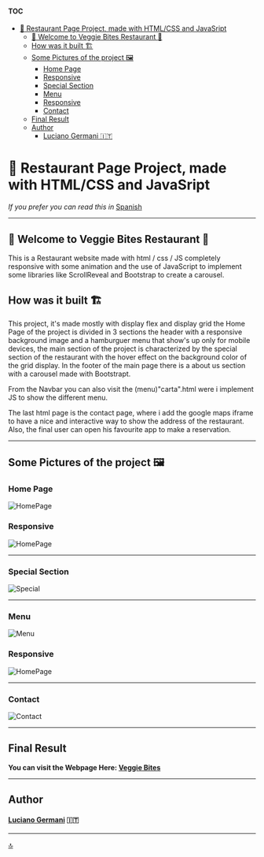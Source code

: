 #### TOC
- [:fork_and_knife: Restaurant Page Project, made with HTML/CSS and JavaSript](#fork_and_knife-restaurant-page-project-made-with-htmlcss-and-javasript)
  - [:avocado: Welcome to Veggie Bites Restaurant :avocado:](#avocado-welcome-to-veggie-bites-restaurant-avocado)
  - [How was it built :building_construction:](#how-was-it-built-building_construction)
  - [Some Pictures of the project :framed_picture:](#some-pictures-of-the-project-framed_picture)
    - [Home Page](#home-page)
    - [Responsive](#responsive)
    - [Special Section](#special-section)
    - [Menu](#menu)
    - [Responsive](#responsive-1)
    - [Contact](#contact)
  - [Final Result](#final-result)
  - [Author](#author)
      - [Luciano Germani :it:](#luciano-germani-it)



#  :fork_and_knife: Restaurant Page Project, made with HTML/CSS and JavaSript

*If you prefer you can read this in* [Spanish](README-ESP.md)

---------------------------


## :avocado: Welcome to Veggie Bites Restaurant :avocado: 

This is a Restaurant website made with html / css / JS completely responsive with some animation and the use of JavaScript to implement some libraries like ScrollReveal and Bootstrap to create a carousel.

## How was it built :building_construction:

This project, it's made mostly with display flex and display grid the Home Page of the project is divided in 3 sections the header with a responsive background image and a hamburguer menu that show's up only for mobile devices, the main section of the project is characterized by the special section of the restaurant with the hover effect on the background color of the grid display.
In the footer of the main page there is a about us section with a carousel made with Bootstrapt.

From the Navbar you can also visit the (menu)"carta".html were i implement JS to show the different menu. 

The last html page is the contact page, where i add the google maps iframe to have a nice and interactive way to show the address of the restaurant. Also, the final user can open his favourite app to make a reservation.

----------------------------------------

## Some Pictures of the project :framed_picture:

### Home Page

![HomePage](/img/Readme-img/homepage.png)

### Responsive

![HomePage](/img/Readme-img/homepageresponsive.png)

--------------------------
### Special Section

![Special](/img/Readme-img/Special.png)

--------------------------
### Menu 

![Menu](/img/Readme-img/menu.png)

### Responsive

![HomePage](/img/Readme-img/cartaresponsive.png)


--------------------------
### Contact

![Contact](/img/Readme-img/contact.png)


--------------------------

## Final Result

**You can visit the Webpage Here: [Veggie Bites](https://germanilu.github.io/Veggie-Bites/)** 

--------------------------

## Author 	

#### [Luciano Germani](https://github.com/Germanilu) :it:

---------------------

[:top:](#toc)